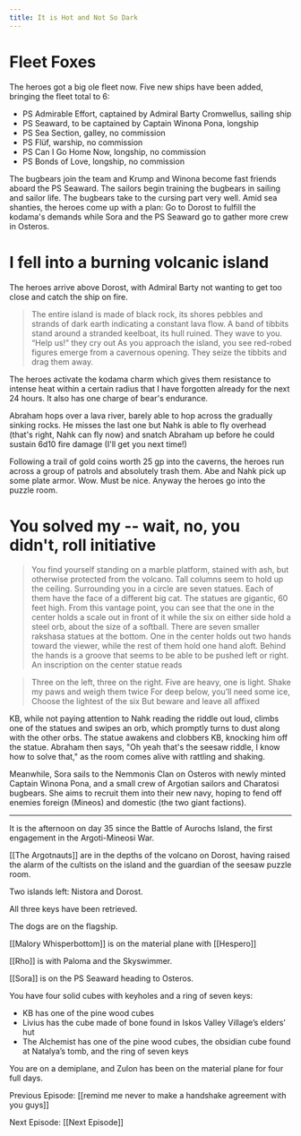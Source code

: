 ```yaml
---
title: It is Hot and Not So Dark
---
```


# Fleet Foxes 

The heroes got a big ole fleet now. Five new ships have been added, bringing the fleet total to 6: 

- PS Admirable Effort, captained by Admiral Barty Cromwellus, sailing ship
- PS Seaward, to be captained by Captain Winona Pona, longship
- PS Sea Section, galley, no commission 
- PS Flüf, warship, no commission 
- PS Can I Go Home Now, longship, no commission 
- PS Bonds of Love, longship, no commission 

The bugbears join the team and Krump and Winona become fast friends aboard the PS Seaward. The sailors begin training the bugbears in sailing and sailor life. The bugbears take to the cursing part very well. Amid sea shanties, the heroes come up with a plan: Go to Dorost to fulfill the kodama's demands while Sora and the PS Seaward go to gather more crew in Osteros. 

# I fell into a burning volcanic island

The heroes arrive above Dorost, with Admiral Barty not wanting to get too close and catch the ship on fire. 

> The entire island is made of black rock, its shores pebbles and strands of dark earth indicating a constant lava flow. A band of tibbits stand around a stranded keelboat, its hull ruined. They wave to you. 
> “Help us!” they cry out
> As you approach the island, you see red-robed figures emerge from a cavernous opening. They seize the tibbits and drag them away.

The heroes activate the kodama charm which gives them resistance to intense heat within a certain radius that I have forgotten already for the next 24 hours. It also has one charge of bear's endurance. 

Abraham hops over a lava river, barely able to hop across the gradually sinking rocks. He misses the last one but Nahk is able to fly overhead (that's right, Nahk can fly now) and snatch Abraham up before he could sustain 6d10 fire damage (I'll get you next time!)

Following a trail of gold coins worth 25 gp into the caverns, the heroes run across a group of patrols and absolutely trash them. Abe and Nahk pick up some plate armor. Wow. Must be nice. Anyway the heroes go into the puzzle room. 

# You solved my -- wait, no, you didn't, roll initiative 

> You find yourself standing on a marble platform, stained with ash, but otherwise protected from the volcano. Tall columns seem to hold up the ceiling. Surrounding you in a circle are seven statues. Each of them have the face of a different big cat. The statues are gigantic, 60 feet high. From this vantage point, you can see that the one in the center holds a scale out in front of it while the six on either side hold a steel orb, about the size of a softball. 
> There are seven smaller rakshasa statues at the bottom. One in the center holds out two hands toward the viewer, while the rest of them hold one hand aloft. Behind the hands is a groove that seems to be able to be pushed left or right. An inscription on the center statue reads

> Three on the left, three on the right. 
> Five are heavy, one is light. 
> Shake my paws and weigh them twice
> For deep below, you’ll need some ice,
> Choose the lightest of the six
> But beware and leave all affixed

KB, while not paying attention to Nahk reading the riddle out loud, climbs one of the statues and swipes an orb, which promptly turns to dust along with the other orbs. The statue awakens and clobbers KB, knocking him off the statue. Abraham then says, "Oh yeah that's the seesaw riddle, I know how to solve that," as the room comes alive with rattling and shaking. 

Meanwhile, Sora sails to the Nemmonis Clan on Osteros with newly minted Captain Winona Pona, and a small crew of Argotian sailors and Charatosi bugbears. She aims to recruit them into their new navy, hoping to fend off enemies foreign (Mineos) and domestic (the two giant factions).

----

It is the afternoon on day 35 since the Battle of Aurochs Island, the first engagement in the Argoti-Mineosi War.

[[The Argotnauts]] are in the depths of the volcano on Dorost, having raised the alarm of the cultists on the island and the guardian of the seesaw puzzle room.

Two islands left: Nistora and Dorost.

All three keys have been retrieved.

The dogs are on the flagship.

[[Malory Whisperbottom]] is on the material plane with [[Hespero]]

[[Rho]] is with Paloma and the Skyswimmer.

[[Sora]] is on the PS Seaward heading to Osteros.

You have four solid cubes with keyholes and a ring of seven keys:

-   KB has one of the pine wood cubes
-   Livius has the cube made of bone found in Iskos Valley Village’s elders’ hut
-   The Alchemist has one of the pine wood cubes, the obsidian cube found at Natalya’s tomb, and the ring of seven keys

You are on a demiplane, and Zulon has been on the material plane for four full days.

Previous Episode: [[remind me never to make a handshake agreement with you guys]]

Next Episode: [[Next Episode]]

